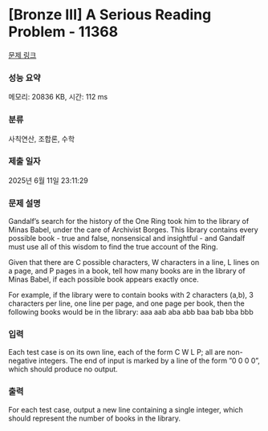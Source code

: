 # [Bronze III] A Serious Reading Problem - 11368 

[문제 링크](https://www.acmicpc.net/problem/11368) 

### 성능 요약

메모리: 20836 KB, 시간: 112 ms

### 분류

사칙연산, 조합론, 수학

### 제출 일자

2025년 6월 11일 23:11:29

### 문제 설명

<p>Gandalf’s search for the history of the One Ring took him to the library of Minas Babel, under the care of Archivist Borges. This library contains every possible book - true and false, nonsensical and insightful - and Gandalf must use all of this wisdom to find the true account of the Ring.</p>

<p>Given that there are C possible characters, W characters in a line, L lines on a page, and P pages in a book, tell how many books are in the library of Minas Babel, if each possible book appears exactly once.</p>

<p>For example, if the library were to contain books with 2 characters (a,b), 3 characters per line, one line per page, and one page per book, then the following books would be in the library: aaa aab aba abb baa bab bba bbb</p>

### 입력 

 <p>Each test case is on its own line, each of the form C W L P; all are non-negative integers. The end of input is marked by a line of the form ”0 0 0 0”, which should produce no output.</p>

### 출력 

 <p>For each test case, output a new line containing a single integer, which should represent the number of books in the library.</p>

